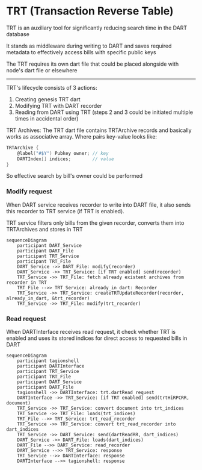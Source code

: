 # TRT (Transaction Reverse Table)

TRT is an auxiliary tool for significantly reducing search time in the DART database

It stands as middleware during writing to DART and saves required metadata to effectively access bills with specific public keys

The TRT requires its own dart file that could be placed alongside with node's dart file or elsewhere

---

TRT's lifecycle consists of 3 actions:
1. Creating genesis TRT dart
2. Modifying TRT with DART recorder
3. Reading from DART using TRT (steps 2 and 3 could be initiated multiple times in accidental order)

TRT Archives:
The TRT dart file contains TRTArchive records and basically works as associative array. Where pairs key-value   looks like:

```d
TRTArchive {
    @label("#$Y") Pubkey owner; // key
    DARTIndex[] indices;        // value
}
```

So effective search by bill's owner could be performed

### Modify request

When DART service receives recorder to write into DART file, it also sends this recorder to TRT service (if TRT is enabled).

TRT service filters only bills from the given recorder, converts them into TRTArchives and stores in TRT

```mermaid
sequenceDiagram
    participant DART_Service
    participant DART_File
    participant TRT_Service
    participant TRT_File
    DART_Service ->> DART_File: modify(recorder)
    DART_Service ->> TRT_Service: [if TRT enabled] send(recorder)
    TRT_Service ->> TRT_File: fetch already existent archives from recorder in TRT
    TRT_File -->> TRT_Service: already_in_dart: Recorder
    TRT_Service ->> TRT_Service: createTRTUpdateRecorder(recorder, already_in_dart, &trt_recorder)
    TRT_Service ->> TRT_File: modify(trt_recorder)
```

### Read request

When DARTInterface receives read request, it check whether TRT is enabled and uses its stored indices for direct access to requested bills in DART

```mermaid
sequenceDiagram
    participant tagionshell
    participant DARTInterface
    participant TRT_Service
    participant TRT_File
    participant DART_Service
    participant DART_File
    tagionshell ->> DARTInterface: trt.dartRead request
    DARTInterface ->> TRT_Service: [if TRT enabled] send(trtHiRPCRR, document)
    TRT_Service ->> TRT_Service: convert document into trt_indices
    TRT_Service ->> TRT_File: loads(trt_indices)
    TRT_File -->> TRT_Service: trt_read_recorder
    TRT_Service ->> TRT_Service: convert trt_read_recorder into dart_indices
    TRT_Service ->> DART_Service: send(dartReadRR, dart_indices)
    DART_Service ->> DART_File: loads(dart_indices)
    DART_File -->> DART_Service: read_recorder
    DART_Service -->> TRT_Service: response
    TRT_Service -->> DARTInterface: response
    DARTInterface -->> tagionshell: response
```
